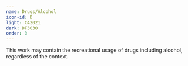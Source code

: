 ```yaml
---
name: Drugs/Alcohol
icon-id: D
light: C42021
dark: DF3030
order: 3
---
```


This work may contain the recreational usage of drugs including alcohol, regardless of the context.